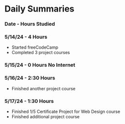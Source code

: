# Daily Summaries
### Date - Hours Studied
### 5/14/24 - 4 Hours
- Started freeCodeCamp
- Completed 3 project courses
### 5/15/24 - 0 Hours No Internet
### 5/16/24 - 2:30 Hours
- Finished another project course
### 5/17/24 - 1:30 Hours
- Finished 1/5 Certificate Project for Web Design course
- Finished additional project course
